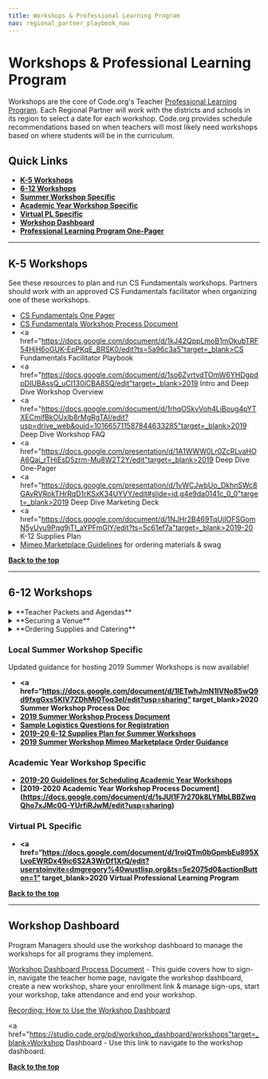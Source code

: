 ```yaml
---
title: Workshops & Professional Learning Program
nav: regional_partner_playbook_nav
---
```

<meta name="robots" content="noindex">

<a id="top"></a>

# Workshops & Professional Learning Program

Workshops are the core of Code.org's Teacher [Professional Learning Program](https://code.org/educate/professional-learning-2018).  Each Regional Partner will work with the districts and schools in its region to select a date for each workshop. Code.org provides schedule recommendations based on when teachers will most likely need workshops based on where students will be in the curriculum.   

## Quick Links

- **[K-5 Workshops](#csf)**
- **[6-12 Workshops](#csp)**
- **[Summer Workshop Specific](#local)**
- **[Academic Year Workshop Specific](#academic)**
- **[Virtual PL Specific](#virtual)**
- **[Workshop Dashboard](#dashboard)**
- **[Professional Learning Program One-Pager](https://code.org/files/PLProgramsOverview_1-Pager.pdf)**




________________
<a id="csf"></a>

## **K-5 Workshops**

See these resources to plan and run CS Fundamentals workshops. Partners should work with an approved CS Fundamentals facilitator when organizing one of these workshops.

- [CS Fundamentals One Pager](https://docs.google.com/presentation/d/1bsw3vZuFuC5EzDxGN6szQ_IJ0nhVnqlH34enhTqZ2L0/edit?usp=sharing) 
- <a href="https://docs.google.com/document/d/1oRjTXIu12XF2dR9G6qfo7VfBeNn0GPrUPF_s4Pk3Ckg/edit#" target=_blank>CS Fundamentals Workshop Process Document</a>
- <a href="https://docs.google.com/document/d/1kJ42QppLmoB1mOkubTRF54HjH6oGUK-EpPKqE_BRSK0/edit?ts=5a96c3a5"target=_blank>CS Fundamentals Facilitator Playbook</a>
- <a href="https://docs.google.com/document/d/1so6ZyrtydTOmW6YHDgpdpDIUBAssQ_uCI130iCBA8SQ/edit"target=_blank>2019 Intro and Deep Dive Workshop Overview</a>
- <a href="https://docs.google.com/document/d/1rhqOSkvVoh4LjBoug4pYTXECmifBkOUxlb8rMgRgTAI/edit?usp=drive_web&ouid=101665711587844633285"target=_blank>2019 Deep Dive Workshop FAQ</a>
- <a href="https://docs.google.com/presentation/d/1A1WWW0Lr0ZcRLvaHOA6Qai_rTHiEsD5zrm-Mu8W2T2Y/edit"target=_blank>2019 Deep Dive One-Pager</a>
- <a href="https://docs.google.com/presentation/d/1vWCJwbUo_DkhnSWc8GAvRVRokTHrRqD1rKSxK34UYVY/edit#slide=id.g4e9da0141c_0_0"target=_blank>2019 Deep Dive Marketing Deck</a> 
- <a href="https://docs.google.com/document/d/1NJHr2B469TqUjIOFSGomN5yUyu9Pqg9jTI_aYPFmGlY/edit?ts=5c61ef7a"target=_blank>2019-20 K-12 Supplies Plan</a>
- <a href="https://docs.google.com/document/d/1E3-0OajPte60A4IFovfmO0W7zRufDwJ7n-SHZCeSK_8/edit" target=_blank>Mimeo Marketplace Guidelines</a> for ordering materials & swag

[**Back to the top**](#top)
<br/>

________________
<a id="csp"></a>

## **6-12 Workshops**

<details>
  <summary>**Teacher Packets and Agendas**</summary>
  <p>
  <br/>
Please look at the agendas for each academic year workshop - shared with facilitators at the following links.  Pay particular attention to the "Supplies" portion of the agenda that the facilitator will need from regional partners to run a successful workshop.

- **<a href=“https://drive.google.com/drive/u/0/folders/15hxKPVotCLTy7yzneEbDpWLIlaDf4aq4” target_blank>2020 Teacher Welcome Kits</a>**
- **<a href=“https://curriculum.code.org/plcsd/” target_blank>2019 CS Discoveries Agenda</a>**
- **<a href=“https://curriculum.code.org/plcsd/” target_blank>2019 CS Principles Agenda</a>**

</p>
</details>

<details>
  <summary>**Securing a Venue**</summary>
  <p>
These guidelines explain the type of space your facilitators need to run a successful workshop and provide important tips to consider for logistics and teacher experience.  <br/>

| |Requirements and Suggestions|
|:-----|:-----------|
|**Location**|**Ask yourself these questions when searching for the ideal location for your workshop.**<br/> - Central location: Is the location central to the spread of teachers attending? <br/>- Catering: Are there several options to order from within 20 miles? Is there an internal or preferred caterer for the venue?<br/> - Parking: Does parking cost anything? Will teachers need parking passes? Is the lot close to an entrance? *Tip: teachers are more likely to show up to the workshop when parking is free.* <br/> - Access: Will there be someone from the venue there to open the building, help with getting supplies to your room(s), and be available to help with technology as needed during the workshop?|
|**Rooms and <br/>Set Up**|Reservation time: <br/> Every workshop requires 6 hours of content. Add breakfast/registration, lunch and any additional things you want to do with teachers as time on top of that.<br/> <br/> Rooms Needed:<br/>- One room for entire group<br/>- Breakout room to set up catering and for eating. Hallway space also works. We want to avoid interrupting the session by setting up food in the room.<br/>- Wall space for hanging poster sized paper with Blue painter's tape<br/><br/>Seating<br/>- Pods of 4 people for the size of the group. We recommend 8 pods.|  
|**Technology <br/>Requirements**| - Projector and screen<br/> - Power outlets and extension cords<br/> - Wifi that can support access by all participants (4 MB/s minimum, 8 MB/s is ideal.)<br/> |
|**Logistical and Facilitator One Pager Information**|- Physical Address of Workshop<br/>- Address to ship supplies (If needed)<br/> - Map of the Campus and/or building to help teachers find the room. Driving instructions should be provded to teachers. This can be done via Google Maps or Bing Maps.<br/> - Wifi strength, name and password. All participants will need to be on the network at the same time with no lag.<br/> - Arrangments for Access: You should make arrangements with your venue contact to give you access to the building and help you locate supplies.|
<br/>
</p>
</details>

<details>
  <summary>**Ordering Supplies and Catering**</summary>
  <p>
  <br/>
**Ordering Supplies**<br/>
The only supplies available through Mimeo for the 2018-19 academic year is swag for Administrator & Counselor PD.

Regional Partners were issued lump sump supplies payments for the 2018-19 academic year based on the number of Code.org-funded cohorts per program.

More information about ordering supplies for your 2019 Local Summer Workshop is coming soon!

Vist the [Ordering Supplies](https://code.org/educate/regional-partner/playbook/ordering-supplies) tile for more information. 

**Catering** <br/>
For multi-day events like summer workshops, provide a heartier breakfast to get teachers through the day, ideally breakfast sandwiches or a hot buffet, with juice and coffee service. In addition, the lunch option should vary from day to day.<br/>

Always accommodate vegetarian needs, roughly ⅓ of the order. In communications to teachers and workshop attendees ask that if they have special dietary restrictions that they plan accordingly. It’s very difficult to plan for every need, and is often more expensive.<br/><br/>
</p>
</details>


<a id="local"></a>

### Local Summer Workshop Specific

Updated guidance for hosting 2019 Summer Workshops is now available!

- **<a href=“https://docs.google.com/document/d/1IETwhJmN1lVNo85wQ9d9fxgGxs5KlV7ZDhMj0Toq3eI/edit?usp=sharing” target_blank>2020 Summer Workshop Process Doc</a>**
- **[2019 Summer Workshop Process Document](https://docs.google.com/document/d/1-1c0JqqnIDjMyj0MpCGVpT8WI75g05Cx3CJ4Tdf5tsw/edit?usp=sharing)**
- **[Sample Logistics Questions for Registration](https://docs.google.com/document/d/1PPnxnoWYim-8qWqOEdwHi0fadx2y-Hc2PWd4QWKd3p8/edit?ts=5c5dc1e6#heading=h.9xw1ckl4l6ru)**
- **[2019-20 6-12 Supplies Plan for Summer Workshops](https://docs.google.com/document/d/1NJHr2B469TqUjIOFSGomN5yUyu9Pqg9jTI_aYPFmGlY/edit#heading=h.gum5nuvbu7rr)**
- **[2019 Summer Workshop Mimeo Marketplace Order Guidance](https://docs.google.com/document/d/1AEsSE76mqM6wehXGUWxwTQZzvfbXoEgRB767hF7JEtI/edit)**



<a id="academic"></a>

### Academic Year Workshop Specific

- **[2019-20 Guidelines for Scheduling Academic Year Workshops](https://docs.google.com/document/d/1f9W6qwayfHLmx2a66rRu6MpR0Xb47O7JLomMhKGOEww/edit)**
- **[2019-2020 Academic Year Workshop Process Document] (https://docs.google.com/document/d/1sJUI1F7r270k8LYMbLBBZwqQho7xJMc0G-YUrfiRJwM/edit?usp=sharing)**

<a id="virtual"></a>

### Virtual PL Specific

- **<a href=“https://docs.google.com/document/d/1roiQTm0bGpmbEu895XLvoEWRDx49ic6S2A3WrDf1XrQ/edit?userstoinvite=dmgregory%40wustlisp.org&ts=5e2075d0&actionButton=1” target_blank>2020 Virtual Professional Learning Program</a>**

[**Back to the top**](#top)
<br/>


________________
<a id="dashboard"></a>

## **Workshop Dashboard**
Program Managers should use the workshop dashboard to manage the workshops for all programs they implement.

<a href="https://docs.google.com/document/d/1FEkjohxBfOkoSjPC0C3EvXztEf-kcocN8uk16WI2tlo/edit" target=_blank>Workshop Dashboard Process Document</a> - This guide covers how to sign-in, navigate the teacher home page, navigate the workshop dashboard, create a new workshop, share your enrollment link & manage sign-ups, start your workshop, take attendance and end your workshop.

[Recording: How to Use the Workshop Dashboard](http://videos.code.org/plp/workshop-dashboard.mp4)

<a href="https://studio.code.org/pd/workshop_dashboard/workshops"target=_blank>Workshop Dashboard</a> - Use this link to navigate to the workshop dashboard.

[**Back to the top**](#top)
